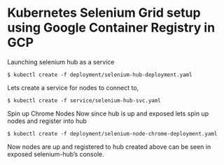 # Kubernetes Selenium Grid setup using Google Container Registry in GCP

Launching selenium hub as a service
```
$ kubectl create -f deployment/selenium-hub-deployment.yaml
```

Lets create a service for nodes to connect to,
```
$ kubectl create -f service/selenium-hub-svc.yaml
```

Spin up Chrome Nodes
Now since hub is up and exposed lets spin up nodes and register into hub
```
$ kubectl create -f deployment/selenium-node-chrome-deployment.yaml
```
Now nodes are up and registered to hub created above can be seen in exposed selenium-hub’s console.
